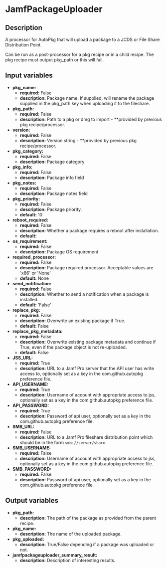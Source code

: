 # JamfPackageUploader

## Description

A processor for AutoPkg that will upload a package to a JCDS or
File Share Distribution Point.

Can be run as a post-processor for a pkg recipe or in a child recipe.
The pkg recipe must output pkg_path or this will fail.

## Input variables

- **pkg_name:**
  - **required:** False
  - **description:** Package name. If supplied, will rename the package supplied in the pkg_path key when uploading it to the fileshare.
- **pkg_path:**
  - **required:** False
  - **description:** Path to a pkg or dmg to import - \*\*provided by previous pkg recipe/processor.
- **version:**
  - **required:** False
  - **description:** Version string - \*\*provided by previous pkg recipe/processor.
- **pkg_category:**
  - **required:** False
  - **description:** Package category
- **pkg_info:**
  - **required:** False
  - **description:** Package info field
- **pkg_notes:**
  - **required:** False
  - **description:** Package notes field
- **pkg_priority:**
  - **required:** False
  - **description:** Package priority.
  - **default:** 10
- **reboot_required:**
  - **required:** False
  - **description:** Whether a package requires a reboot after installation.
  - **default:**
- **os_requirement:**
  - **required:** False
  - **description:** Package OS requirement
- **required_processor:**
  - **required:** False
  - **description:** Package required processor. Acceptable values are 'x86' or 'None'
  - **default:** None
- **send_notification:**
  - **required:** False
  - **description:** Whether to send a notification when a package is installed.
  - **default:** 'False'
- **replace_pkg:**
  - **required:** False
  - **description:** Overwrite an existing package if True.
  - **default:** False
- **replace_pkg_metadata:**
  - **required:** False
  - **description:** Overwrite existing package metadata and continue if True, even if the package object is not re-uploaded.
  - **default:** False
- **JSS_URL:**
  - **required:** True
  - **description:** URL to a Jamf Pro server that the API user has write access to, optionally set as a key in the com.github.autopkg preference file.
- **API_USERNAME:**
  - **required:** True
  - **description:** Username of account with appropriate access to jss, optionally set as a key in the com.github.autopkg preference file.
- **API_PASSWORD:**
  - **required:** True
  - **description:** Password of api user, optionally set as a key in the com.github.autopkg preference file.
- **SMB_URL:**
  - **required:** False
  - **description:** URL to a Jamf Pro fileshare distribution point which should be in the form `smb://server/share`.
- **SMB_USERNAME:**
  - **required:** False
  - **description:** Username of account with appropriate access to jss, optionally set as a key in the com.github.autopkg preference file.
- **SMB_PASSWORD:**
  - **required:** False
  - **description:** Password of api user, optionally set as a key in the com.github.autopkg preference file.

## Output variables

- **pkg_path:**
  - **description:** The path of the package as provided from the parent recipe.
- **pkg_name:**
  - **description:** The name of the uploaded package.
- **pkg_uploaded:**
  - **description:** True/False depending if a package was uploaded or not.
- **jamfpackageuploader_summary_result:**
  - **description:** Description of interesting results.
